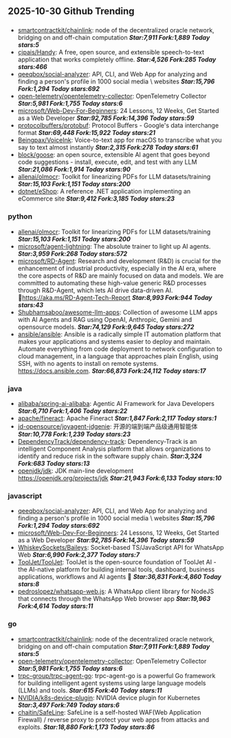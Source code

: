 ## 2025-10-30 Github Trending

### 
* [smartcontractkit/chainlink](https://github.com/smartcontractkit/chainlink): node of the decentralized oracle network, bridging on and off-chain computation ***Star:7,911 Fork:1,889 Today stars:5***
* [cjpais/Handy](https://github.com/cjpais/Handy): A free, open source, and extensible speech-to-text application that works completely offline. ***Star:4,526 Fork:285 Today stars:466***
* [qeeqbox/social-analyzer](https://github.com/qeeqbox/social-analyzer): API, CLI, and Web App for analyzing and finding a person's profile in 1000 social media \ websites ***Star:15,796 Fork:1,294 Today stars:692***
* [open-telemetry/opentelemetry-collector](https://github.com/open-telemetry/opentelemetry-collector): OpenTelemetry Collector ***Star:5,981 Fork:1,755 Today stars:6***
* [microsoft/Web-Dev-For-Beginners](https://github.com/microsoft/Web-Dev-For-Beginners): 24 Lessons, 12 Weeks, Get Started as a Web Developer ***Star:92,785 Fork:14,396 Today stars:59***
* [protocolbuffers/protobuf](https://github.com/protocolbuffers/protobuf): Protocol Buffers - Google's data interchange format ***Star:69,448 Fork:15,922 Today stars:21***
* [Beingpax/VoiceInk](https://github.com/Beingpax/VoiceInk): Voice-to-text app for macOS to transcribe what you say to text almost instantly ***Star:2,315 Fork:278 Today stars:61***
* [block/goose](https://github.com/block/goose): an open source, extensible AI agent that goes beyond code suggestions - install, execute, edit, and test with any LLM ***Star:21,086 Fork:1,914 Today stars:90***
* [allenai/olmocr](https://github.com/allenai/olmocr): Toolkit for linearizing PDFs for LLM datasets/training ***Star:15,103 Fork:1,151 Today stars:200***
* [dotnet/eShop](https://github.com/dotnet/eShop): A reference .NET application implementing an eCommerce site ***Star:9,412 Fork:3,185 Today stars:23***

### python
* [allenai/olmocr](https://github.com/allenai/olmocr): Toolkit for linearizing PDFs for LLM datasets/training ***Star:15,103 Fork:1,151 Today stars:200***
* [microsoft/agent-lightning](https://github.com/microsoft/agent-lightning): The absolute trainer to light up AI agents. ***Star:3,959 Fork:268 Today stars:572***
* [microsoft/RD-Agent](https://github.com/microsoft/RD-Agent): Research and development (R&D) is crucial for the enhancement of industrial productivity, especially in the AI era, where the core aspects of R&D are mainly focused on data and models. We are committed to automating these high-value generic R&D processes through R&D-Agent, which lets AI drive data-driven AI. 🔗https://aka.ms/RD-Agent-Tech-Report ***Star:8,993 Fork:944 Today stars:43***
* [Shubhamsaboo/awesome-llm-apps](https://github.com/Shubhamsaboo/awesome-llm-apps): Collection of awesome LLM apps with AI Agents and RAG using OpenAI, Anthropic, Gemini and opensource models. ***Star:74,129 Fork:9,645 Today stars:272***
* [ansible/ansible](https://github.com/ansible/ansible): Ansible is a radically simple IT automation platform that makes your applications and systems easier to deploy and maintain. Automate everything from code deployment to network configuration to cloud management, in a language that approaches plain English, using SSH, with no agents to install on remote systems. https://docs.ansible.com. ***Star:66,873 Fork:24,112 Today stars:17***

### java
* [alibaba/spring-ai-alibaba](https://github.com/alibaba/spring-ai-alibaba): Agentic AI Framework for Java Developers ***Star:6,710 Fork:1,406 Today stars:22***
* [apache/fineract](https://github.com/apache/fineract): Apache Fineract ***Star:1,847 Fork:2,117 Today stars:1***
* [jd-opensource/joyagent-jdgenie](https://github.com/jd-opensource/joyagent-jdgenie): 开源的端到端产品级通用智能体 ***Star:10,778 Fork:1,239 Today stars:23***
* [DependencyTrack/dependency-track](https://github.com/DependencyTrack/dependency-track): Dependency-Track is an intelligent Component Analysis platform that allows organizations to identify and reduce risk in the software supply chain. ***Star:3,324 Fork:683 Today stars:13***
* [openjdk/jdk](https://github.com/openjdk/jdk): JDK main-line development https://openjdk.org/projects/jdk ***Star:21,943 Fork:6,133 Today stars:10***

### javascript
* [qeeqbox/social-analyzer](https://github.com/qeeqbox/social-analyzer): API, CLI, and Web App for analyzing and finding a person's profile in 1000 social media \ websites ***Star:15,796 Fork:1,294 Today stars:692***
* [microsoft/Web-Dev-For-Beginners](https://github.com/microsoft/Web-Dev-For-Beginners): 24 Lessons, 12 Weeks, Get Started as a Web Developer ***Star:92,785 Fork:14,396 Today stars:59***
* [WhiskeySockets/Baileys](https://github.com/WhiskeySockets/Baileys): Socket-based TS/JavaScript API for WhatsApp Web ***Star:6,990 Fork:2,377 Today stars:7***
* [ToolJet/ToolJet](https://github.com/ToolJet/ToolJet): ToolJet is the open-source foundation of ToolJet AI - the AI-native platform for building internal tools, dashboard, business applications, workflows and AI agents 🚀 ***Star:36,831 Fork:4,860 Today stars:8***
* [pedroslopez/whatsapp-web.js](https://github.com/pedroslopez/whatsapp-web.js): A WhatsApp client library for NodeJS that connects through the WhatsApp Web browser app ***Star:19,963 Fork:4,614 Today stars:11***

### go
* [smartcontractkit/chainlink](https://github.com/smartcontractkit/chainlink): node of the decentralized oracle network, bridging on and off-chain computation ***Star:7,911 Fork:1,889 Today stars:5***
* [open-telemetry/opentelemetry-collector](https://github.com/open-telemetry/opentelemetry-collector): OpenTelemetry Collector ***Star:5,981 Fork:1,755 Today stars:6***
* [trpc-group/trpc-agent-go](https://github.com/trpc-group/trpc-agent-go): trpc-agent-go is a powerful Go framework for building intelligent agent systems using large language models (LLMs) and tools. ***Star:615 Fork:40 Today stars:11***
* [NVIDIA/k8s-device-plugin](https://github.com/NVIDIA/k8s-device-plugin): NVIDIA device plugin for Kubernetes ***Star:3,497 Fork:749 Today stars:6***
* [chaitin/SafeLine](https://github.com/chaitin/SafeLine): SafeLine is a self-hosted WAF(Web Application Firewall) / reverse proxy to protect your web apps from attacks and exploits. ***Star:18,880 Fork:1,173 Today stars:86***
